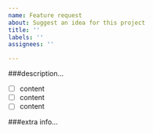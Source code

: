 ```yaml
---
name: Feature request
about: Suggest an idea for this project
title: ''
labels: ''
assignees: ''

---
```


###description...

- [ ] content
- [ ] content
- [ ] content

###extra info...
